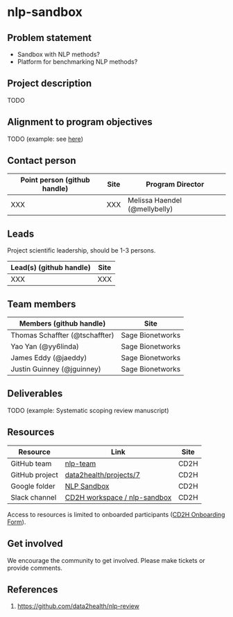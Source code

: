 # nlp-sandbox

## Problem statement

- Sandbox with NLP methods?
- Platform for benchmarking NLP methods?

## Project description

TODO

## Alignment to program objectives

TODO (example: see [here](https://github.com/data2health/roadmap/blob/master/cd2h-foa.md))

## Contact person

Point person (github handle) | Site | Program Director
----------|--------------|---------------
XXX | XXX | Melissa Haendel (@mellybelly)

## Leads

Project scientific leadership, should be 1-3 persons.

Lead(s) (github handle) | Site
----------|--------------|
XXX | XXX

## Team members

Members (github handle) | Site
----------|--------------|
Thomas Schaffter (@tschaffter) | Sage Bionetworks
Yao Yan (@yy6linda) | Sage Bionetworks
James Eddy (@jaeddy) | Sage Bionetworks
Justin Guinney (@jguinney) | Sage Bionetworks

## Deliverables

TODO (example: Systematic scoping review manuscript)

## Resources

Resource | Link | Site
----------|--------------|--------------|
GitHub team | [nlp-team](https://github.com/orgs/data2health/teams/nlp-team) | CD2H
GitHub project | [data2health/projects/7](https://github.com/orgs/data2health/projects/7) | CD2H
Google folder | [NLP Sandbox](https://drive.google.com/drive/folders/1PpFItk7GNvIjbidFNiDHmOn7NHEbpHle) | CD2H
Slack channel | [CD2H workspace / nlp-sandbox](https://app.slack.com/client/T4SPTQGE7/C010044EGTW) | CD2H

Access to resources is limited to onboarded participants ([CD2H Onboarding Form](bit.ly/cd2h-onboarding-form)).

## Get involved

We encourage the community to get involved. Please make tickets or provide comments.

## References

1. https://github.com/data2health/nlp-review
